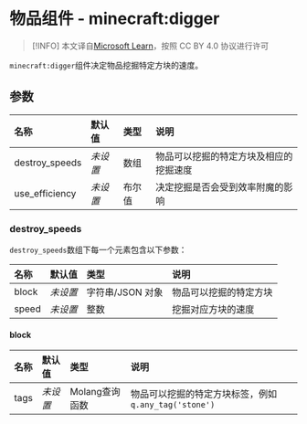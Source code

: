 # 物品组件 - minecraft:digger
> [!INFO]
> 本文译自[Microsoft Learn](https://learn.microsoft.com/en-us/minecraft/creator/)，按照 CC BY 4.0 协议进行许可

    
`minecraft:digger`组件决定物品挖掘特定方块的速度。

## 参数

| 名称 | 默认值 | 类型 | 说明  |
|:----------|:----------|:----------|:----------|
| destroy_speeds | *未设置* | 数组 | 物品可以挖掘的特定方块及相应的挖掘速度 |
| use_efficiency | *未设置* | 布尔值 | 决定挖掘是否会受到效率附魔的影响 |

### destroy_speeds
`destroy_speeds`数组下每一个元素包含以下参数：

| 名称 | 默认值 | 类型 | 说明  |
|:----------|:----------|:----------|:----------|
| block | *未设置* | 字符串/JSON 对象 | 物品可以挖掘的特定方块 |
| speed | *未设置* | 整数 | 挖掘对应方块的速度 |

#### block
| 名称 | 默认值 | 类型 | 说明  |
|:----------|:----------|:----------|:----------|
| tags | *未设置* | Molang查询函数 | 物品可以挖掘的特定方块标签，例如`q.any_tag('stone')` |